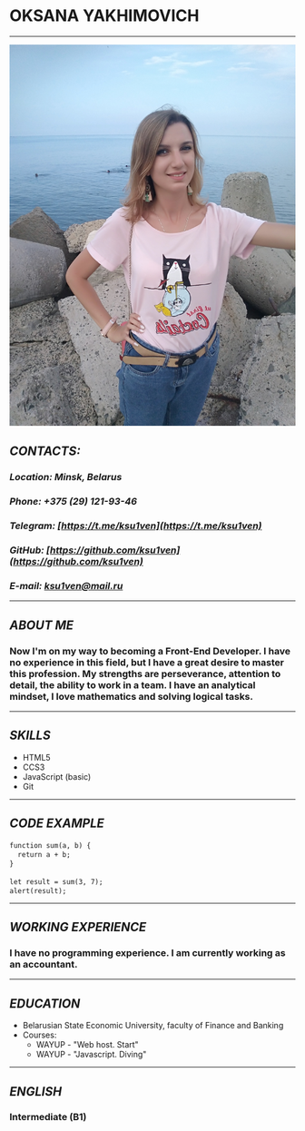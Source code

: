 # **OKSANA YAKHIMOVICH**
****

![Photo](photo.jpg)


## ***CONTACTS:***

###  ***Location: Minsk, Belarus***
### ***Phone: +375 (29) 121-93-46***
### ***Telegram: [https://t.me/ksu1ven](https://t.me/ksu1ven)***
### ***GitHub: [https://github.com/ksu1ven](https://github.com/ksu1ven)***
### ***E-mail: ksu1ven@mail.ru***

****

## ***ABOUT ME***
### Now I'm on my way to becoming a Front-End Developer. I have no experience in this field, but I have a great desire to master this profession. My strengths are perseverance, attention to detail, the ability to work in a team. I have an analytical mindset, I love mathematics and solving logical tasks.
****
## ***SKILLS***
* HTML5
* CCS3
* JavaScript (basic)
* Git

****
## ***CODE EXAMPLE***
```
function sum(a, b) {
  return a + b;
}

let result = sum(3, 7);
alert(result);
```
****
## ***WORKING EXPERIENCE***
### I have no programming experience. I am currently working as an accountant.

***
## ***EDUCATION***

* Belarusian State Economic University, faculty of Finance and Banking
* Courses: 
    + WAYUP - "Web host. Start"
    + WAYUP  - "Javascript. Diving"
***
## ***ENGLISH***
### Intermediate (B1)